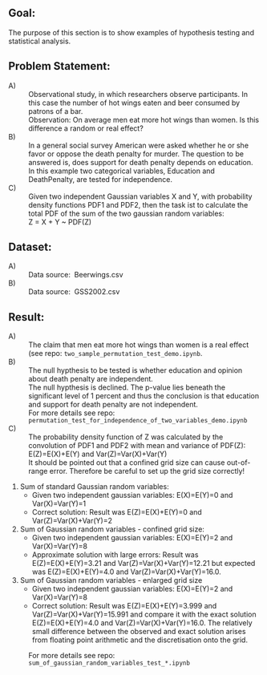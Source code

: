 Goal:
-----
The purpose of this section is to show examples of hypothesis testing and statistical analysis.

Problem Statement:
------------------
<dl>
    <dt>A)</dt>
    <dd>
Observational study, in which researchers observe participants. 
In this case the number of hot wings eaten and beer consumed by patrons of a bar.
	</dd>
    <dd>
Observation: On average men eat more hot wings than women. Is this difference a random or real effect?
	</dd>
    <dt>B)</dt>
    <dd>
In a general social survey American were asked whether he or she favor or oppose the death penalty for murder. The question to be answered is, does support for death penalty depends on education. 	
	</dd>
    <dd>
In this example two categorical variables, Education and DeathPenalty, are tested for independence.
	</dd>
    <dt>C)</dt>
    <dd>
Given two independent Gaussian variables X and Y, with probability density functions PDF1 and PDF2, 
then the task ist to calculate the total PDF of the sum of the two gaussian random variables: 
	</dd>
    <dd>
Z = X + Y ~ PDF(Z)	
	</dd>
</dl>

Dataset:
--------
<dl>
    <dt>A)</dt>
    <dd>
Data source: &nbsp;Beerwings.csv	
	</dd>	
    <dt>B)</dt>
    <dd>
Data source: &nbsp;GSS2002.csv	
	</dd>	
</dl>

Result:
-------
<dl>
    <dt>A)</dt>
    <dd>
	The claim that men eat more hot wings than women is a real effect (see repo: <code>two_sample_permutation_test_demo.ipynb</code>.
	</dd>
    <dt>B)</dt>
    <dd>
The null hypthesis to be tested is whether education and opinion about death penalty are independent.	
	</dd>
    <dd>
The null hypthesis is declined.
The p-value lies beneath the significant level of 1 percent and thus the conclusion is that education and support for death penalty are not independent.	
	</dd>
    <dd>
For more details see repo: <code>permutation_test_for_independence_of_two_variables_demo.ipynb</code>
	</dd>
    <dt>C)</dt>
    <dd>
The probability density function of Z was calculated by the convolution of PDF1 and PDF2 with mean and variance of PDF(Z): 
	</dd>
    <dd>
E(Z)=E(X)+E(Y) and Var(Z)=Var(X)+Var(Y)
	</dd>
	<dd>
It should be pointed out that a confined grid size can cause out-of-range error. Therefore be careful to set up the grid size correctly!
	</dd>
</dl>

1. Sum of standard Gaussian random variables: 
	- Given two independent gaussian variables: E(X)=E(Y)=0 and Var(X)=Var(Y)=1
	- Correct solution: Result was E(Z)=E(X)+E(Y)=0 and Var(Z)=Var(X)+Var(Y)=2
2. Sum of Gaussian random variables - confined grid size:
	- Given two independent gaussian variables: E(X)=E(Y)=2 and Var(X)=Var(Y)=8
	- Approximate solution with large errors: Result was E(Z)=E(X)+E(Y)=3.21 and Var(Z)=Var(X)+Var(Y)=12.21 but expected was E(Z)=E(X)+E(Y)=4.0 and Var(Z)=Var(X)+Var(Y)=16.0.
3. Sum of Gaussian random variables - enlarged grid size
	- Given two independent gaussian variables: E(X)=E(Y)=2 and Var(X)=Var(Y)=8
	- Correct solution: Result was E(Z)=E(X)+E(Y)=3.999 and Var(Z)=Var(X)+Var(Y)=15.991 and compare it with the exact solution E(Z)=E(X)+E(Y)=4.0 and Var(Z)=Var(X)+Var(Y)=16.0.
	The relatively small difference between the observed and exact solution arises from floating point arithmetic and the discretisation onto the grid.
<dl>
    <dd>
For more details see repo: <code>sum_of_gaussian_random_variables_test_*.ipynb</code>
	</dd>
</dl>

